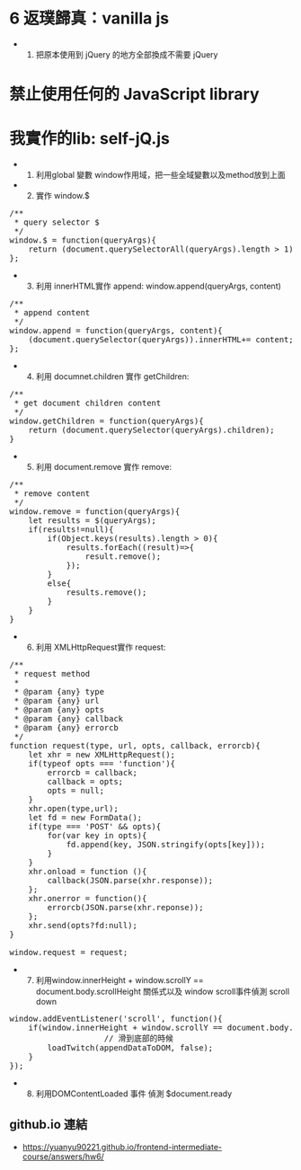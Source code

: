 # 6 返璞歸真：vanilla js
+   1. 把原本使用到 jQuery 的地方全部換成不需要 jQuery
# 禁止使用任何的 JavaScript library
#   我實作的lib: self-jQ.js
+   1. 利用global 變數 window作用域，把一些全域變數以及method放到上面
+   2. 實作 window.$ 
<pre>
/**
 * query selector $
 */
window.$ = function(queryArgs){
    return (document.querySelectorAll(queryArgs).length > 1)? document.querySelectorAll(queryArgs): document.querySelector(queryArgs); 
};
</pre>

+   3. 利用 innerHTML實作 append: window.append(queryArgs, content)
<pre>
/**
 * append content
 */
window.append = function(queryArgs, content){
    (document.querySelector(queryArgs)).innerHTML+= content;
};
</pre>

+   4. 利用 documnet.children 實作 getChildren:
<pre>
/**
 * get document children content
 */
window.getChildren = function(queryArgs){
    return (document.querySelector(queryArgs).children);
}
</pre>

+   5. 利用 document.remove 實作 remove:
<pre>
/**
 * remove content
 */
window.remove = function(queryArgs){
    let results = $(queryArgs);
    if(results!=null){
        if(Object.keys(results).length > 0){
            results.forEach((result)=>{
                result.remove();
            });
        } 
        else{
            results.remove();
        }
    }
}
</pre>

+   6. 利用 XMLHttpRequest實作 request:
<pre>
/**
 * request method
 * 
 * @param {any} type 
 * @param {any} url 
 * @param {any} opts 
 * @param {any} callback 
 * @param {any} errorcb 
 */
function request(type, url, opts, callback, errorcb){
    let xhr = new XMLHttpRequest();
    if(typeof opts === 'function'){
        errorcb = callback;
        callback = opts;
        opts = null;
    }
    xhr.open(type,url);
    let fd = new FormData();
    if(type === 'POST' && opts){
        for(var key in opts){
            fd.append(key, JSON.stringify(opts[key]));
        }
    }
    xhr.onload = function (){
        callback(JSON.parse(xhr.response));
    };
    xhr.onerror = function(){
        errorcb(JSON.parse(xhr.reponse));
    };
    xhr.send(opts?fd:null);
}

window.request = request;
</pre>

+   7. 利用window.innerHeight + window.scrollY == document.body.scrollHeight 關係式以及 window scroll事件偵測 scroll down
<pre>
window.addEventListener('scroll', function(){
    if(window.innerHeight + window.scrollY == document.body.scrollHeight){
                    // 滑到底部的時候
        loadTwitch(appendDataToDOM, false);
    }
});
</pre>

+   8. 利用DOMContentLoaded 事件 偵測 $document.ready

##  github.io 連結 
+   <https://yuanyu90221.github.io/frontend-intermediate-course/answers/hw6/> 